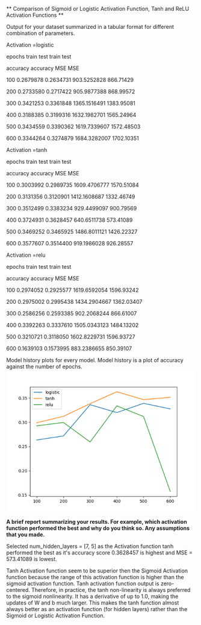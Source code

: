 ** Comparison of Sigmoid or Logistic Activation Function, Tanh and ReLU Activation Functions **

Output for your dataset summarized in a tabular format for different combination of parameters.

Activation =logistic

epochs train test train test

accuracy accuracy MSE MSE

100 0.2679878 0.2634731 903.5252828 866.71429

200 0.2733580 0.2717422 905.9877388 868.99572

300 0.3421253 0.3361848 1365.1516491 1383.95081

400 0.3188385 0.3199316 1632.1982701 1565.24964

500 0.3434559 0.3390362 1619.7339607 1572.48503

600 0.3344264 0.3274879 1684.3282007 1702.10351

Activation =tanh

epochs train test train test

accuracy accuracy MSE MSE

100 0.3003992 0.2989735 1609.4706777 1570.51084

200 0.3131356 0.3120901 1412.1608687 1332.46749

300 0.3512499 0.3383234 929.4499097 900.79569

400 0.3724931 0.3628457 640.6511738 573.41089

500 0.3469252 0.3465925 1486.8011121 1426.22327

600 0.3577607 0.3514400 919.1986028 926.28557

Activation =relu

epochs train test train test

accuracy accuracy MSE MSE

100 0.2974052 0.2925577 1619.6592054 1596.93242

200 0.2975002 0.2995438 1434.2904667 1362.03407

300 0.2586256 0.2593385 902.2068244 866.61007

400 0.3392263 0.3337610 1505.0343123 1484.13202

500 0.3210721 0.3118050 1602.8229731 1596.93727

600 0.1639103 0.1573995 883.2386655 850.39107

Model history plots for every model. Model history is a plot of accuracy against the number of epochs.![](Figure_1.png)

**A brief report summarizing your results. For example, which activation function performed the best and why do you think so. Any assumptions that you made.**

Selected num_hidden_layers = \[7, 5\] as the Activation function tanh performed the best as it's accuracy score 0.3628457 is highest and MSE = 573.41089 is lowest.

Tanh Activation function seem to be superior then the Sigmoid Activation function because the range of this activation function is higher than the sigmoid activation function.
Tanh activation function output is zero-centered. Therefore, in practice, the tanh non-linearity is always preferred to the sigmoid nonlinearity. It has a derivative of up to 1.0, making the updates of W and b much larger. This makes the tanh function almost always better as an activation function (for hidden layers) rather than the Sigmoid or Logistic Activation Function.